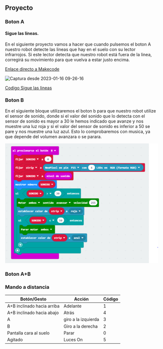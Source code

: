 ## Proyecto 

### Boton A

#### Sigue las líneas.

En el siguiente proyecto vamos a hacer que cuando pulsemos el boton A nuestro robot detecte las lineas que hay en el suelo con su lector infrarrojos. Si este lector detecta que nuestro robot está fuera de la linea, corregirá su movimiento para que vuelva a estar justo encima. 

[Enlace directo a Makecode](https://makecode.microbit.org/_XxAXsRg4zKuL)

![Captura desde 2023-01-16 09-26-16](https://user-images.githubusercontent.com/114906778/212631843-38756b11-144b-4598-bfd7-47d39d1fb025.png)

[Codigo Sigue las lineas](sigueLasLineas.hex)



### Boton B
En el siguiente bloque utilizaremos el boton b para que nuestro robot utilize el sensor de sonido, donde si el valor del sonido que lo detecta con el sensor de sonido es mayor a 30 le hemos indicado que avanze y nos muestre una luz roja y si el valor del sensor de sonido es inferior a 50 se pare y nos muestre una luz azul. Esto lo comprobaremos con musica, ya que depende del volumen avanzara o se parara.

![image](botonb.PNG)

### Boton A+B

### Mando a distancia

|Botón/Gesto| Acción|Código
| --- | --- | ---
|A+B inclinado hacia arriba|Adelante| 1
|A+B inclinado hacia abajo|Atrás|4
|A|giro a la izquierda|3
|B|Giro a la derecha|2    
|Pantalla cara al suelo|Parar|0
| Agitado | Luces On |5

